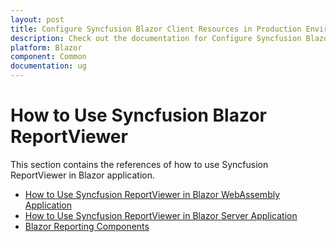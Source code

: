 ```yaml
---
layout: post
title: Configure Syncfusion Blazor Client Resources in Production Environment - Syncfusion
description: Check out the documentation for Configure Syncfusion Blazor Client Resources in Production Environment in Blazor
platform: Blazor
component: Common
documentation: ug
---
```


# How to Use Syncfusion Blazor ReportViewer

This section contains the references of how to use Syncfusion ReportViewer in Blazor application.

* [How to Use Syncfusion ReportViewer in Blazor WebAssembly Application](https://help.boldreports.com/embedded-reporting/javascript-reporting/report-viewer/how-to/use-javascript-reportviewer-in-blazor-web-assembly-application/)
* [How to Use Syncfusion ReportViewer in Blazor Server Application](https://help.boldreports.com/embedded-reporting/javascript-reporting/report-viewer/how-to/use-javascript-reportviewer-in-blazor-web-assembly-application/)
* [Blazor Reporting Components](https://www.boldreports.com/blog/blazor-reporting-components)
